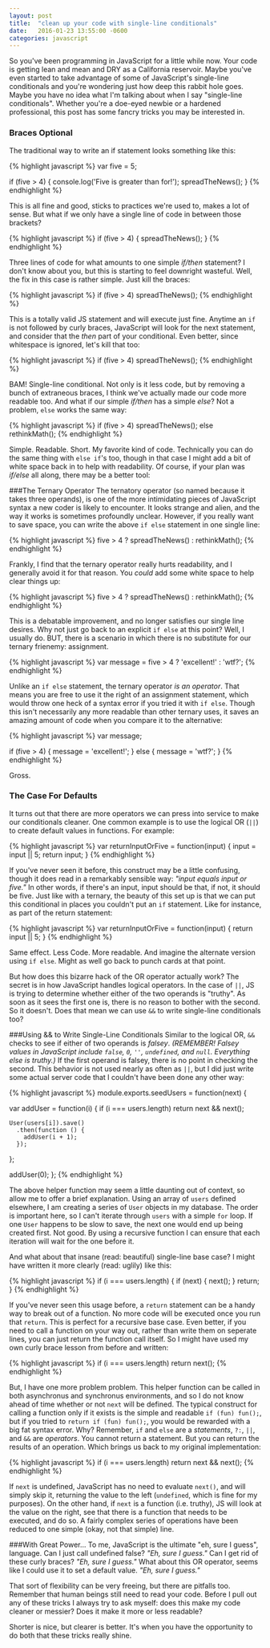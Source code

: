 ```yaml
---
layout: post
title:  "clean up your code with single-line conditionals"
date:   2016-01-23 13:55:00 -0600
categories: javascript
---
```

So you've been programming in JavaScript for a little while now. Your code is getting lean and mean and DRY as a California reservoir. Maybe you've even started to take advantage of some of JavaScript's single-line conditionals and you're wondering just how deep this rabbit hole goes. Maybe you have no idea what I'm talking about when I say "single-line conditionals". Whether you're a doe-eyed newbie or a hardened professional, this post has some fancry tricks you may be interested in.

### Braces Optional
The traditional way to write an if statement looks something like this:

{% highlight javascript %}
var five = 5;

if (five > 4) {
  console.log('Five is greater than for!');
  spreadTheNews();
}
{% endhighlight %}

This is all fine and good, sticks to practices we're used to, makes a lot of sense. But what if we only have a single line of code in between those brackets?

{% highlight javascript %}
if (five > 4) {
  spreadTheNews();
}
{% endhighlight %}

Three lines of code for what amounts to one simple *if/then* statement? I don't know about you, but this is starting to feel downright wasteful. Well, the fix in this case is rather simple. Just kill the braces:

{% highlight javascript %}
if (five > 4) 
  spreadTheNews();
{% endhighlight %}

This is a totally valid JS statement and will execute just fine. Anytime an `if` is not followed by curly braces, JavaScript will look for the next statement, and consider that the *then* part of your conditional. Even better, since whitespace is ignored, let's kill that too:

{% highlight javascript %}
if (five > 4) spreadTheNews();
{% endhighlight %}

BAM! Single-line conditional. Not only is it less code, but by removing a bunch of extraneous braces, I think we've actually made our code more readable too. And what if our simple *if/then* has a simple *else*? Not a problem, `else` works the same way:

{% highlight javascript %}
if (five > 4) spreadTheNews();
else rethinkMath();
{% endhighlight %}

Simple. Readable. Short. My favorite kind of code. Technically you can do the same thing with `else if`'s too, though in that case I might add a bit of white space back in to help with readability. Of course, if your plan was *if/else* all along, there may be a better tool:

###The Ternary Operator
The ternatory operator (so named because it takes three operands), is one of the more intimidating pieces of JavaScript syntax a new coder is likely to encounter. It looks strange and alien, and the way it works is sometimes profoundly unclear. However, if you really want to save space, you can write the above `if else` statement in one single line:

{% highlight javascript %}
five > 4 ? spreadTheNews() : rethinkMath();
{% endhighlight %}

Frankly, I find that the ternary operator really hurts readability, and I generally avoid it for that reason. You *could* add some white space to help clear things up:

{% highlight javascript %}
five > 4
  ? spreadTheNews()
  : rethinkMath();
{% endhighlight %}

This is a debatable improvement, and no longer satisfies our single line desires. Why not just go back to an explicit `if else` at this point? Well, I usually do. BUT, there is a scenario in which there is no substitute for our ternary frienemy: assignment.

{% highlight javascript %}
var message = five > 4 ? 'excellent!' : 'wtf?';
{% endhighlight %}

Unlike an `if else` statement, the ternary operator *is an operator*. That means you are free to use it the right of an assignment statement, which would throw one heck of a syntax error if you tried it with `if else`. Though this isn't necessarily any more readable than other ternary uses, it saves an amazing amount of code when you compare it to the alternative:

{% highlight javascript %}
var message;

if (five > 4) {
  message = 'excellent!';
} else {
  message = 'wtf?';
}
{% endhighlight %}

Gross.

### The Case For Defaults
It turns out that there are more operators we can press into service to make our conditionals cleaner. One common example is to use the logical OR (`||`) to create default values in functions. For example:

{% highlight javascript %}
var returnInputOrFive = function(input) {
  input = input || 5;
  return input;
}
{% endhighlight %}

If you've never seen it before, this construct may be a little confusing, though it does read in a remarkably sensible way: *"input equals input or five."* In other words, if there's an input, input should be that, if not, it should be five. Just like with a ternary, the beauty of this set up is that we can put this conditional in places you couldn't put an `if` statement. Like for instance, as part of the return statement: 

{% highlight javascript %}
var returnInputOrFive = function(input) {
  return input || 5;
}
{% endhighlight %}

Same effect. Less Code. More readable. And imagine the alternate version using `if else`. Might as well go back to punch cards at that point.

But how does this bizarre hack of the OR operator actually work? The secret is in how JavaScript handles logical operators. In the case of `||`, JS is trying to determine whether either of the two operands is "truthy". As soon as it sees the first one is, there is no reason to bother with the second. So it doesn't. Does that mean we can use `&&` to write single-line conditionals too?

###Using && to Write Single-Line Conditionals
Similar to the logical OR, `&&` checks to see if either of two operands is *falsey*. *(REMEMBER! Falsey values in JavaScript include `false`, `0`, `''`, `undefined`, and `null`. Everything else is truthy.)*
If the first operand is falsey, there is no point in checking the second. This behavior is not used nearly as often as `||`, but I did just write some actual server code that I couldn't have been done any other way:

{% highlight javascript %}
module.exports.seedUsers = function(next) {

  var addUser = function(i) {
    if (i === users.length) return next && next();

    User(users[i]).save()
      .then(function () {
        addUser(i + 1);
      });
  };

  addUser(0);
};
{% endhighlight %}

The above helper function may seem a little daunting out of context, so allow me to offer a brief explanation. Using an array of `users` defined elsewhere, I am creating a series of `User` objects in my database. The order is important here, so I can't iterate through `users` with a simple `for` loop. If one `User` happens to be slow to save, the next one would end up being created first. Not good. By using a recursive function I can ensure that each iteration will wait for the one before it.

And what about that insane (read: beautiful) single-line base case? I might have written it more clearly (read: uglily) like this:

{% highlight javascript %}
if (i === users.length) {
  if (next) {
    next();
  }
  return;
}
{% endhighlight %}

If you've never seen this usage before, a `return` statement can be a handy way to break out of a function. No more code will be executed once you run that `return`. This is perfect for a recursive base case. Even better, if you need to call a function on your way out, rather than write them on seperate lines, you can just return the function call itself. So I might have used my own curly brace lesson from before and written: 

{% highlight javascript %}
if (i === users.length) return next();
{% endhighlight %}

But, I have one more problem problem. This helper function can be called in both asynchronus and synchronus environments, and so I do not know ahead of time whether or not `next` will be defined. The typical construct for calling a function only if it exists is the simple and readable `if (fun) fun();`, but if you tried to `return if (fun) fun();`, you would be rewarded with a big fat syntax error. Why? Remember, `if` and `else` are a *statements*, `?:`, `||`, and `&&` are *operators*. You cannot return a statement. But you can return the results of an operation. Which brings us back to my original implementation:

{% highlight javascript %}
if (i === users.length) return next && next();
{% endhighlight %}

If `next` is undefined, JavaScript has no need to evaluate `next()`, and will simply skip it, returning the value to the left (`undefined`, which is fine for my purposes). On the other hand, if `next` is a function (i.e. truthy), JS will look at the value on the right, see that there is a function that needs to be executed, and do so. A fairly complex series of operations have been reduced to one simple (okay, not that simple) line.

###With Great Power...
To me, JavaScript is the ultimate "eh, sure I guess", language. Can I just call undefined false? 
*"Eh, sure I guess."* 
Can I get rid of these curly braces? 
*"Eh, sure I guess."* 
What about this OR operator, seems like I could use it to set a default value. 
*"Eh, sure I guess."* 

That sort of flexibility can be very freeing, but there are pitfalls too. Remember that human beings still need to read your code. Before I pull out any of these tricks I always try to ask myself: does this make my code cleaner or messier? Does it make it more or less readable? 

Shorter is nice, but clearer is better. It's when you have the opportunity to do both that these tricks really shine.